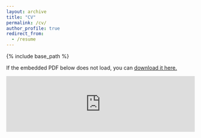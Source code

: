 ```yaml
---
layout: archive
title: "CV"
permalink: /cv/
author_profile: true
redirect_from:
  - /resume
---
```


{% include base_path %}


If the embedded PDF below does not load, you can <u><a href="https://tungchuw.github.io/files/tung-cv.pdf">download it here.</a></u> 

 
 <embed src="https://tungchuw.github.io/files/tung-cv.pdf" type="application/pdf" width="100%" />
